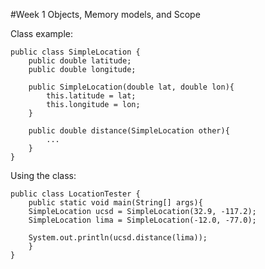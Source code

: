 #Week 1 Objects, Memory models, and Scope

Class example:
```
public class SimpleLocation {
	public double latitude;
	public double longitude; 

	public SimpleLocation(double lat, double lon){
		this.latitude = lat; 
		this.longitude = lon; 
	}

	public double distance(SimpleLocation other){
		...
	}
}
```

Using the class:
```
public class LocationTester {
	public static void main(String[] args){
	SimpleLocation ucsd = SimpleLocation(32.9, -117.2);
	SimpleLocation lima = SimpleLocation(-12.0, -77.0);

	System.out.println(ucsd.distance(lima));
	}
}
```
